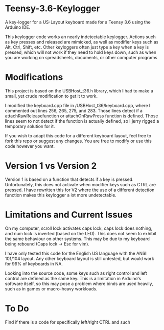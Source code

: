 # Teensy-3.6-Keylogger
A key-logger for a US-Layout keyboard made for a Teensy 3.6 using the Arduino IDE.

This keylogger code works an nearly indetectable keylogger. Actions such as key presses and released are mimicked, as well as modifier keys such as Alt, Ctrl, Shift, etc. Other keyloggers often just type a key when a key is pressed, which will not work if they need to hold keys down, such as when you are working on spreadsheets, documents, or other computer programs.

# Modifications
This project is based on the USBHost_t36.h library, which I had to make a small, yet crude modification to get it to work.

I modified the keyboard.cpp file in /USBHost_t36/keyboard.cpp, where I commented out lines 256, 265, 275, and 283. Those lines detect if a attachRawReleasefunction or attachOnRawPress function is defined. Those lines seem to not detect if the function is actually defined, so I jerry rigged a temporary solution for it.

If you wish to adapt this code for a different keyboard layout, feel free to fork this repo or suggest any changes. You are free to modify or use this code however you want.

# Version 1 vs Version 2
Version 1 is based on a function that detects if a key is pressed. Unfortunately, this does not activate when modifier keys such as CTRL are pressed. I have rewritten this for V2 where the use of a different detection function makes this keylogger a lot more undetectable.

# Limitations and Current Issues
On my computer, scroll lock activates caps lock, caps lock does nothing, and num lock is inverted (based on the LED). This does not seem to exhibit the same behaviour on other systems. This may be due to my keyboard being rebound (Caps lock -> Esc for vim).

I have only tested this code for the English US language with the ANSI 101/104 layout. Any other keyboard layout is still untested, but would work for 99% of keyboards in NA.

Looking into the source code, some keys such as right control and left control are defined as the same key. This is a limitation in Arduino's software itself, so this may pose a problem where binds are used heavily, such as in games or macro-heavy workloads.

# To Do
Find if there is a code for specifically left/right CTRL and such

